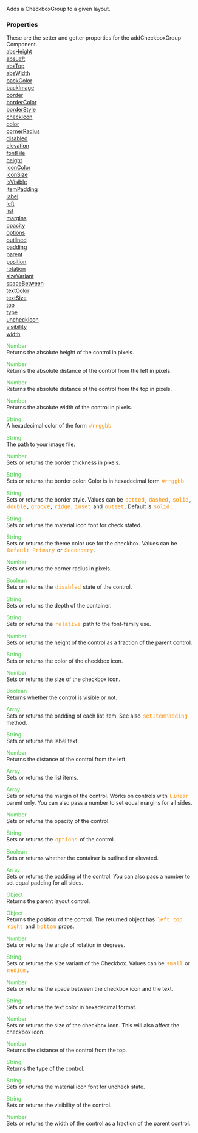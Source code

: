 Adds a CheckboxGroup to a given layout.

<style>.samp { margin-top: 2px; } </style><h3>Properties</h3>These are the setter and getter properties for the addCheckboxGroup Component.
<div class="samp"><a href="#absheight-0" data-transition="pop" data-rel="popup" class="ui-link">absHeight </a></div><div class="samp"><a href="#absleft-5" data-transition="pop" data-rel="popup" class="ui-link">absLeft </a></div><div class="samp"><a href="#abstop-10" data-transition="pop" data-rel="popup" class="ui-link">absTop </a></div><div class="samp"><a href="#abswidth-15" data-transition="pop" data-rel="popup" class="ui-link">absWidth </a></div><div class="samp"><a href="#backcolor-20" data-transition="pop" data-rel="popup" class="ui-link">backColor </a></div><div class="samp"><a href="#backimage-25" data-transition="pop" data-rel="popup" class="ui-link">backImage </a></div><div class="samp"><a href="#border-30" data-transition="pop" data-rel="popup" class="ui-link">border </a></div><div class="samp"><a href="#bordercolor-35" data-transition="pop" data-rel="popup" class="ui-link">borderColor </a></div><div class="samp"><a href="#borderstyle-40" data-transition="pop" data-rel="popup" class="ui-link">borderStyle </a></div><div class="samp"><a href="#checkicon-45" data-transition="pop" data-rel="popup" class="ui-link">checkIcon </a></div><div class="samp"><a href="#color-50" data-transition="pop" data-rel="popup" class="ui-link">color </a></div><div class="samp"><a href="#cornerradius-55" data-transition="pop" data-rel="popup" class="ui-link">cornerRadius </a></div><div class="samp"><a href="#disabled-60" data-transition="pop" data-rel="popup" class="ui-link">disabled </a></div><div class="samp"><a href="#elevation-65" data-transition="pop" data-rel="popup" class="ui-link">elevation </a></div><div class="samp"><a href="#fontfile-70" data-transition="pop" data-rel="popup" class="ui-link">fontFile </a></div><div class="samp"><a href="#height-75" data-transition="pop" data-rel="popup" class="ui-link">height </a></div><div class="samp"><a href="#iconcolor-80" data-transition="pop" data-rel="popup" class="ui-link">iconColor </a></div><div class="samp"><a href="#iconsize-85" data-transition="pop" data-rel="popup" class="ui-link">iconSize </a></div><div class="samp"><a href="#isvisible-90" data-transition="pop" data-rel="popup" class="ui-link">isVisible </a></div><div class="samp"><a href="#itempadding-95" data-transition="pop" data-rel="popup" class="ui-link">itemPadding </a></div><div class="samp"><a href="#label-100" data-transition="pop" data-rel="popup" class="ui-link">label </a></div><div class="samp"><a href="#left-105" data-transition="pop" data-rel="popup" class="ui-link">left </a></div><div class="samp"><a href="#list-110" data-transition="pop" data-rel="popup" class="ui-link">list </a></div><div class="samp"><a href="#margins-115" data-transition="pop" data-rel="popup" class="ui-link">margins </a></div><div class="samp"><a href="#opacity-120" data-transition="pop" data-rel="popup" class="ui-link">opacity </a></div><div class="samp"><a href="#options-125" data-transition="pop" data-rel="popup" class="ui-link">options </a></div><div class="samp"><a href="#outlined-130" data-transition="pop" data-rel="popup" class="ui-link">outlined </a></div><div class="samp"><a href="#padding-135" data-transition="pop" data-rel="popup" class="ui-link">padding </a></div><div class="samp"><a href="#parent-140" data-transition="pop" data-rel="popup" class="ui-link">parent </a></div><div class="samp"><a href="#position-145" data-transition="pop" data-rel="popup" class="ui-link">position </a></div><div class="samp"><a href="#rotation-150" data-transition="pop" data-rel="popup" class="ui-link">rotation </a></div><div class="samp"><a href="#sizevariant-155" data-transition="pop" data-rel="popup" class="ui-link">sizeVariant </a></div><div class="samp"><a href="#spacebetween-160" data-transition="pop" data-rel="popup" class="ui-link">spaceBetween </a></div><div class="samp"><a href="#textcolor-165" data-transition="pop" data-rel="popup" class="ui-link">textColor </a></div><div class="samp"><a href="#textsize-170" data-transition="pop" data-rel="popup" class="ui-link">textSize </a></div><div class="samp"><a href="#top-175" data-transition="pop" data-rel="popup" class="ui-link">top </a></div><div class="samp"><a href="#type-180" data-transition="pop" data-rel="popup" class="ui-link">type </a></div><div class="samp"><a href="#uncheckicon-185" data-transition="pop" data-rel="popup" class="ui-link">uncheckIcon </a></div><div class="samp"><a href="#visibility-190" data-transition="pop" data-rel="popup" class="ui-link">visibility </a></div><div class="samp"><a href="#width-195" data-transition="pop" data-rel="popup" class="ui-link">width </a></div>
<div data-role="popup" id="absheight-0" class="ui-content"><p><span style="color:#4c4;">Number</span><br>Returns the absolute height of the control in pixels.</p></div><div data-role="popup" id="absleft-5" class="ui-content"><p><span style="color:#4c4;">Number</span><br>Returns the absolute distance of the control from the left in pixels.</p></div><div data-role="popup" id="abstop-10" class="ui-content"><p><span style="color:#4c4;">Number</span><br>Returns the absolute distance of the control from the top in pixels.</p></div><div data-role="popup" id="abswidth-15" class="ui-content"><p><span style="color:#4c4;">Number</span><br>Returns the absolute width of the control in pixels.</p></div><div data-role="popup" id="backcolor-20" class="ui-content"><p><span style="color:#4c4;">String</span><br>A hexadecimal color of the form <span style="color:#fb8c00; font-family:Courier&#44; monospace; font-size:100%; padding:0px 2px;">#rrggbb</span></p></div><div data-role="popup" id="backimage-25" class="ui-content"><p><span style="color:#4c4;">String</span><br>The path to your image file.</p></div><div data-role="popup" id="border-30" class="ui-content"><p><span style="color:#4c4;">Number</span><br>Sets or returns the border thickness in pixels.</p></div><div data-role="popup" id="bordercolor-35" class="ui-content"><p><span style="color:#4c4;">String</span><br>Sets or returns the border color. Color is in hexadecimal form <span style="color:#fb8c00; font-family:Courier&#44; monospace; font-size:100%; padding:0px 2px;">#rrggbb</span></p></div><div data-role="popup" id="borderstyle-40" class="ui-content"><p><span style="color:#4c4;">String</span><br>Sets or returns the border style. Values can be <span style="color:#fb8c00; font-family:Courier&#44; monospace; font-size:100%; padding:0px 2px;">dotted</span>&#44; <span style="color:#fb8c00; font-family:Courier&#44; monospace; font-size:100%; padding:0px 2px;">dashed</span>&#44; <span style="color:#fb8c00; font-family:Courier&#44; monospace; font-size:100%; padding:0px 2px;">solid</span>&#44; <span style="color:#fb8c00; font-family:Courier&#44; monospace; font-size:100%; padding:0px 2px;">double</span>&#44; <span style="color:#fb8c00; font-family:Courier&#44; monospace; font-size:100%; padding:0px 2px;">groove</span>&#44; <span style="color:#fb8c00; font-family:Courier&#44; monospace; font-size:100%; padding:0px 2px;">ridge</span>&#44; <span style="color:#fb8c00; font-family:Courier&#44; monospace; font-size:100%; padding:0px 2px;">inset</span> and <span style="color:#fb8c00; font-family:Courier&#44; monospace; font-size:100%; padding:0px 2px;">outset</span>. Default is <span style="color:#fb8c00; font-family:Courier&#44; monospace; font-size:100%; padding:0px 2px;">solid</span>.</p></div><div data-role="popup" id="checkicon-45" class="ui-content"><p><span style="color:#4c4;">String</span><br>Sets or returns the material icon font for check stated.</p></div><div data-role="popup" id="color-50" class="ui-content"><p><span style="color:#4c4;">String</span><br>Sets or returns the theme color use for the checkbox. Values can be <span style="color:#fb8c00; font-family:Courier&#44; monospace; font-size:100%; padding:0px 2px;">Default</span> <span style="color:#fb8c00; font-family:Courier&#44; monospace; font-size:100%; padding:0px 2px;">Primary</span> or <span style="color:#fb8c00; font-family:Courier&#44; monospace; font-size:100%; padding:0px 2px;">Secondary</span>.</p></div><div data-role="popup" id="cornerradius-55" class="ui-content"><p><span style="color:#4c4;">Number</span><br>Sets or returns the corner radius in pixels.</p></div><div data-role="popup" id="disabled-60" class="ui-content"><p><span style="color:#4c4;">Boolean</span><br>Sets or returns the <span style="color:#fb8c00; font-family:Courier&#44; monospace; font-size:100%; padding:0px 2px;">disabled</span> state of the control.</p></div><div data-role="popup" id="elevation-65" class="ui-content"><p><span style="color:#4c4;">String</span><br>Sets or returns the depth of the container.</p></div><div data-role="popup" id="fontfile-70" class="ui-content"><p><span style="color:#4c4;">String</span><br>Sets or returns the <span style="color:#fb8c00; font-family:Courier&#44; monospace; font-size:100%; padding:0px 2px;">relative</span> path to the font-family use.</p></div><div data-role="popup" id="height-75" class="ui-content"><p><span style="color:#4c4;">Number</span><br>Sets or returns the height of the control as a fraction of the parent control.</p></div><div data-role="popup" id="iconcolor-80" class="ui-content"><p><span style="color:#4c4;">String</span><br>Sets or returns the color of the checkbox icon.</p></div><div data-role="popup" id="iconsize-85" class="ui-content"><p><span style="color:#4c4;">Number</span><br>Sets or returns the size of the checkbox icon.</p></div><div data-role="popup" id="isvisible-90" class="ui-content"><p><span style="color:#4c4;">Boolean</span><br>Returns whether the control is visible or not.</p></div><div data-role="popup" id="itempadding-95" class="ui-content"><p><span style="color:#4c4;">Array</span><br>Sets or returns the padding of each list item. See also <span style="color:#fb8c00; font-family:Courier&#44; monospace; font-size:100%; padding:0px 2px;">setItemPadding</span> method.</p></div><div data-role="popup" id="label-100" class="ui-content"><p><span style="color:#4c4;">String</span><br>Sets or returns the label text.</p></div><div data-role="popup" id="left-105" class="ui-content"><p><span style="color:#4c4;">Number</span><br>Returns the distance of the control from the left.</p></div><div data-role="popup" id="list-110" class="ui-content"><p><span style="color:#4c4;">Array</span><br>Sets or returns the list items.</p></div><div data-role="popup" id="margins-115" class="ui-content"><p><span style="color:#4c4;">Array</span><br>Sets or returns the margin of the control. Works on controls with <span style="color:#fb8c00; font-family:Courier&#44; monospace; font-size:100%; padding:0px 2px;">Linear</span> parent only. You can also pass a number to set equal margins for all sides.</p></div><div data-role="popup" id="opacity-120" class="ui-content"><p><span style="color:#4c4;">Number</span><br>Sets or returns the opacity of the control.</p></div><div data-role="popup" id="options-125" class="ui-content"><p><span style="color:#4c4;">String</span><br>Sets or returns the <span style="color:#fb8c00; font-family:Courier&#44; monospace; font-size:100%; padding:0px 2px;">options</span> of the control.</p></div><div data-role="popup" id="outlined-130" class="ui-content"><p><span style="color:#4c4;">Boolean</span><br>Sets or returns whether the container is outlined or elevated.</p></div><div data-role="popup" id="padding-135" class="ui-content"><p><span style="color:#4c4;">Array</span><br>Sets or returns the padding of the control. You can also pass a number to set equal padding for all sides.</p></div><div data-role="popup" id="parent-140" class="ui-content"><p><span style="color:#4c4;">Object</span><br>Returns the parent layout control.</p></div><div data-role="popup" id="position-145" class="ui-content"><p><span style="color:#4c4;">Object</span><br>Returns the position of the control. The returned object has <span style="color:#fb8c00; font-family:Courier&#44; monospace; font-size:100%; padding:0px 2px;">left</span> <span style="color:#fb8c00; font-family:Courier&#44; monospace; font-size:100%; padding:0px 2px;">top</span> <span style="color:#fb8c00; font-family:Courier&#44; monospace; font-size:100%; padding:0px 2px;">right</span> and <span style="color:#fb8c00; font-family:Courier&#44; monospace; font-size:100%; padding:0px 2px;">bottom</span> props.</p></div><div data-role="popup" id="rotation-150" class="ui-content"><p><span style="color:#4c4;">Number</span><br>Sets or returns the angle of rotation in degrees.</p></div><div data-role="popup" id="sizevariant-155" class="ui-content"><p><span style="color:#4c4;">String</span><br>Sets or returns the size variant of the Checkbox. Values can be <span style="color:#fb8c00; font-family:Courier&#44; monospace; font-size:100%; padding:0px 2px;">small</span> or <span style="color:#fb8c00; font-family:Courier&#44; monospace; font-size:100%; padding:0px 2px;">medium</span>.</p></div><div data-role="popup" id="spacebetween-160" class="ui-content"><p><span style="color:#4c4;">Number</span><br>Sets or returns the space between the checkbox icon and the text.</p></div><div data-role="popup" id="textcolor-165" class="ui-content"><p><span style="color:#4c4;">String</span><br>Sets or returns the text color in hexadecimal format.</p></div><div data-role="popup" id="textsize-170" class="ui-content"><p><span style="color:#4c4;">Number</span><br>Sets or returns the size of the checkbox icon. This will also affect the checkbox icon.</p></div><div data-role="popup" id="top-175" class="ui-content"><p><span style="color:#4c4;">Number</span><br>Returns the distance of the control from the top.</p></div><div data-role="popup" id="type-180" class="ui-content"><p><span style="color:#4c4;">String</span><br>Returns the type of the control.</p></div><div data-role="popup" id="uncheckicon-185" class="ui-content"><p><span style="color:#4c4;">String</span><br>Sets or returns the material icon font for uncheck state.</p></div><div data-role="popup" id="visibility-190" class="ui-content"><p><span style="color:#4c4;">String</span><br>Sets or returns the visibility of the control.</p></div><div data-role="popup" id="width-195" class="ui-content"><p><span style="color:#4c4;">Number</span><br>Sets or returns the width of the control as a fraction of the parent control.</p></div>
